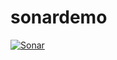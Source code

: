 # sonardemo

[![Sonar](https://github.com/imychkova/sonar-killercoda-task1/actions/workflows/sonar.yml/badge.svg?branch=main)](https://github.com/imychkova/sonar-killercoda-task1/actions/workflows/sonar.yml)
